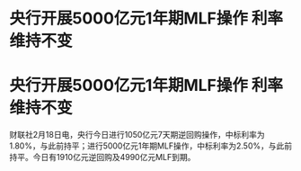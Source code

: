 # 央行开展5000亿元1年期MLF操作 利率维持不变

# 央行开展5000亿元1年期MLF操作 利率维持不变

财联社2月18日电，央行今日进行1050亿元7天期逆回购操作，中标利率为1.80%，与此前持平；进行5000亿元1年期MLF操作，中标利率为2.50%，与此前持平。今日有1910亿元逆回购及4990亿元MLF到期。

